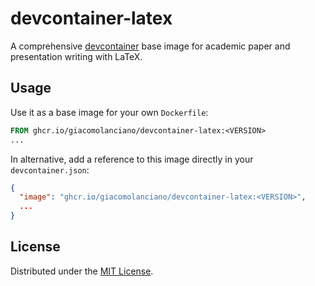 # devcontainer-latex

A comprehensive [devcontainer](https://containers.dev/) base image for academic paper and presentation writing with
LaTeX.

## Usage

Use it as a base image for your own `Dockerfile`:

```Dockerfile
FROM ghcr.io/giacomolanciano/devcontainer-latex:<VERSION>
...
```

In alternative, add a reference to this image directly in your `devcontainer.json`:

```json
{
  "image": "ghcr.io/giacomolanciano/devcontainer-latex:<VERSION>",
  ...
}
```

## License

Distributed under the [MIT License](LICENSE).
